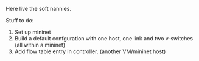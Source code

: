 Here live the soft nannies.

Stuff to do:
1. Set up mininet
2. Build a default confguration with one host, one link and two v-switches (all within a mininet)
3. Add flow table entry in controller. (another VM/mininet host)
